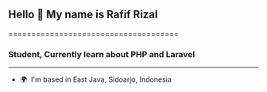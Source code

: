 ## Hello 👋 My name is Rafif Rizal
=====================================

### Student, Currently learn about PHP and Laravel
-----------------------------------------------------------------------

* 🌍  I'm based in East Java, Sidoarjo, Indonesia
